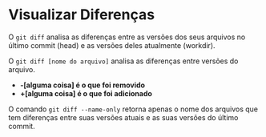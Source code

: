 # Visualizar Diferenças

O `git diff` analisa as diferenças entre as versões dos seus arquivos no último commit (head) e as versões deles atualmente (workdir).

O `git diff [nome do arquivo]` analisa as diferenças entre versões do arquivo.

* **-[alguma coisa] é o que foi removido**
* **+[alguma coisa] é o que foi adicionado**

O comando `git diff --name-only` retorna apenas o nome dos arquivos que tem diferenças entre suas versões atuais e as suas versões do último commit.